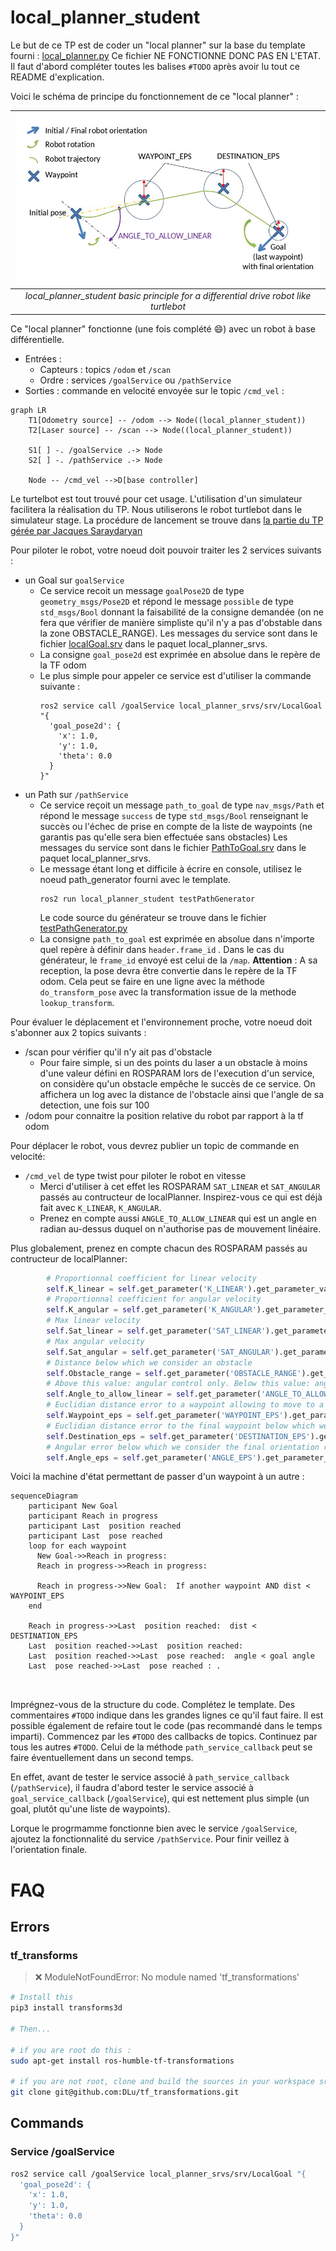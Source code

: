 
# local_planner_student

Le but de ce TP est de coder un "local planner" sur la base du template fourni : [local_planner.py](local_planner_student/local_planner_student/local_planner.py)
Ce fichier NE FONCTIONNE DONC PAS EN L'ETAT. Il faut d'abord compléter toutes les balises `#TODO` après avoir lu tout ce README d'explication.    

Voici le schéma de principe du fonctionnement de ce "local planner" : 

| ![local_planner.jpg](img/local_planner.jpg) |
|:-------:|
| *local_planner_student basic principle for a differential drive robot like turtlebot* |


Ce "local planner" fonctionne (une fois complété :smile:) avec un robot à base différentielle.
- Entrées : 
  - Capteurs : topics `/odom` et `/scan`
  - Ordre : services `/goalService` ou `/pathService` 
- Sorties : commande en velocité envoyée sur le topic `/cmd_vel` :


```mermaid 
graph LR
    T1[Odometry source] -- /odom --> Node((local_planner_student))
    T2[Laser source] -- /scan --> Node((local_planner_student))

    S1[ ] -. /goalService .-> Node
    S2[ ] -. /pathService .-> Node

    Node -- /cmd_vel -->D[base controller]
```

Le turtelbot est tout trouvé pour cet usage. L'utilisation d'un simulateur facilitera la réalisation du TP. Nous utiliserons le robot turtlebot dans le simulateur stage. La procédure de lancement se trouve dans [la partie du TP gérée par Jacques Saraydaryan](https://github.com/jacques-saraydaryan/global_planner_short_path_student)

Pour piloter le robot, votre noeud doit pouvoir traiter les 2 services suivants :
+ un Goal sur `goalService`
  - Ce service recoit un message `goalPose2D` de type `geometry_msgs/Pose2D` et répond le message `possible` de type `std_msgs/Bool` donnant la faisabilité de la consigne demandée (on ne fera que vérifier de manière simpliste qu'il n'y a pas d'obstable dans la zone OBSTACLE_RANGE). Les messages du service sont dans le fichier [localGoal.srv](local_planner_srvs/srv/LocalGoal.srv) dans le paquet local_planner_srvs.
  - La consigne `goal_pose2d` est exprimée en absolue dans le repère de la TF odom
  - Le plus simple pour appeler ce service est d'utiliser la commande suivante :
    ```{r, engine='bash', count_lines} 
    ros2 service call /goalService local_planner_srvs/srv/LocalGoal "{
      'goal_pose2d': {
        'x': 1.0,
        'y': 1.0,
        'theta': 0.0
      }
    }"
    ```
+ un Path sur `/pathService`
  - Ce service reçoit un message `path_to_goal` de type `nav_msgs/Path` et répond le message `success` de type `std_msgs/Bool` renseignant le succès ou l'échec de prise en compte de la liste de waypoints (ne garantis pas qu'elle sera bien effectuée sans obstacles) Les messages du service sont dans le fichier [PathToGoal.srv](local_planner_srvs/srv/PathToGoal.srv) dans le paquet local_planner_srvs.
  - Le message étant long et difficile à écrire en console, utilisez le noeud path_generator fourni avec le template. 
      ```{r, engine='bash', count_lines} 
      ros2 run local_planner_student testPathGenerator
      ```
      Le code source du générateur se trouve dans le fichier [testPathGenerator.py](local_planner_raph/local_planner_raph/testPathGenerator.py)
  - La consigne `path_to_goal` est exprimée en absolue dans n'importe quel repère à définir dans `header.frame_id` . Dans le cas du générateur, le `frame_id` envoyé est celui de la `/map`. **Attention** : A sa reception, la pose devra être convertie dans le repère de la TF odom. Cela peut se faire en une ligne avec la méthode `do_transform_pose` avec la transformation issue de la methode `lookup_transform`.

Pour évaluer le déplacement et l'environnement proche, votre noeud doit s'abonner aux 2 topics suivants :
+ /scan pour vérifier qu'il n'y ait pas d'obstacle
  - Pour faire simple, si un des points du laser a un obstacle à moins d'une valeur défini en ROSPARAM lors de l'execution d'un service, on considère qu'un obstacle empêche le succès de ce service. On affichera un log avec la distance de l'obstacle ainsi que l'angle de sa detection, une fois sur 100
+ /odom pour connaitre la position relative du robot par rapport à la tf odom


Pour déplacer le robot, vous devrez publier un topic de commande en velocité:
+ `/cmd_vel` de type twist pour piloter le robot en vitesse
  - Merci d'utiliser à cet effet les ROSPARAM `SAT_LINEAR` et `SAT_ANGULAR` passés au contructeur de localPlanner. Inspirez-vous ce qui est déjà fait avec `K_LINEAR`, `K_ANGULAR`. 
  - Prenez en compte aussi `ANGLE_TO_ALLOW_LINEAR` qui est un angle en radian au-dessus duquel on n'authorise pas de mouvement linéaire.   
  
Plus globalement, prenez en compte chacun des ROSPARAM passés au contructeur de localPlanner:

```python
        # Proportionnal coefficient for linear velocity
        self.K_linear = self.get_parameter('K_LINEAR').get_parameter_value().double_value or 1.0
        # Proportionnal coefficient for angular velocity
        self.K_angular = self.get_parameter('K_ANGULAR').get_parameter_value().double_value or 4.0
        # Max linear velocity
        self.Sat_linear = self.get_parameter('SAT_LINEAR').get_parameter_value().double_value or 2.0
        # Max angular velocity
        self.Sat_angular = self.get_parameter('SAT_ANGULAR').get_parameter_value().double_value or (3.14159265359 / 2.0)  # Approximation of pi
        # Distance below which we consider an obstacle
        self.Obstacle_range = self.get_parameter('OBSTACLE_RANGE').get_parameter_value().double_value or 0.5
        # Above this value: angular control only. Below this value: angular and linear control together
        self.Angle_to_allow_linear = self.get_parameter('ANGLE_TO_ALLOW_LINEAR').get_parameter_value().double_value or 0.2
        # Euclidian distance error to a waypoint allowing to move to a new waypoint
        self.Waypoint_eps = self.get_parameter('WAYPOINT_EPS').get_parameter_value().double_value or 0.16
        # Euclidian distance error to the final waypoint below which we consider the position reached
        self.Destination_eps = self.get_parameter('DESTINATION_EPS').get_parameter_value().double_value or 0.003
        # Angular error below which we consider the final orientation reached
        self.Angle_eps = self.get_parameter('ANGLE_EPS').get_parameter_value().double_value or 0.2
```  
  




Voici la machine d'état permettant de passer d'un waypoint à un autre :

```mermaid
sequenceDiagram
    participant New Goal
    participant Reach in progress
    participant Last  position reached
    participant Last  pose reached
    loop for each waypoint
      New Goal->>Reach in progress: 
      Reach in progress->>Reach in progress: 

      Reach in progress->>New Goal:  If another waypoint AND dist < WAYPOINT_EPS
    end
    
    Reach in progress->>Last  position reached:  dist < DESTINATION_EPS
    Last  position reached->>Last  position reached: 
    Last  position reached->>Last  pose reached:  angle < goal angle
    Last  pose reached->>Last  pose reached : .
    
    
```
 


Imprégnez-vous de la structure du code. Complétez le template. Des commentaires `#TODO` indique dans les grandes lignes ce qu'il faut faire. Il est possible également de refaire tout le code (pas recommandé dans le temps imparti).
Commencez par les `#TODO` des callbacks de topics. Continuez par tous les autres `#TODO`. Celui de la méthode `path_service_callback` peut se faire éventuellement dans un second temps.

En effet, avant de tester le service associé à `path_service_callback` (`/pathService`), il faudra d'abord tester le service associé à `goal_service_callback` (`/goalService`), qui est nettement plus simple (un goal, plutôt qu'une liste de waypoints).

Lorque le progrmamme fonctionne bien avec le service `/goalService`, ajoutez la fonctionnalité du service `/pathService`. Pour finir veillez à l'orientation finale.




# FAQ

## Errors

### tf_transforms

> :x: ModuleNotFoundError: No module named 'tf_transformations'
```bash
# Install this 
pip3 install transforms3d

# Then...

# if you are root do this :
sudo apt-get install ros-humble-tf-transformations

# if you are not root, clone and build the sources in your workspace src folder :
git clone git@github.com:DLu/tf_transformations.git
```



## Commands

### Service /goalService

```bash
ros2 service call /goalService local_planner_srvs/srv/LocalGoal "{
  'goal_pose2d': {
    'x': 1.0,
    'y': 1.0,
    'theta': 0.0
  }
}"
```
